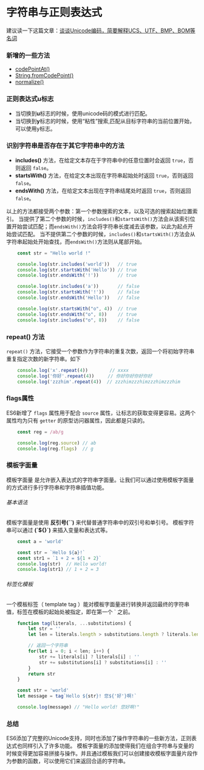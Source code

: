 # 字符串与正则表达式

建议读一下这篇文章：[谈谈Unicode编码，简要解释UCS、UTF、BMP、BOM等名词](http://www.fmddlmyy.cn/text6.html)

### 新增的一些方法
+ [codePointAt()](https://developer.mozilla.org/zh-CN/docs/Web/JavaScript/Reference/Global_Objects/String/charCodeAt)
+ [String.fromCodePoint()](https://developer.mozilla.org/en-US/docs/Web/JavaScript/Reference/Global_Objects/String/fromCodePoint)
+ [normalize()](https://developer.mozilla.org/en-US/docs/Web/JavaScript/Reference/Global_Objects/String/normalize)

### 正则表达式**u**标志
+ 当切换到**u**标志的时候，使用unicode码的模式进行匹配。
+ 当切换到**y**标志的时候，使用“粘性”搜索,匹配从目标字符串的当前位置开始，可以使用y标志。

### 识别字符串是否存在于其它字符串中的方法
+ **includes()** 方法，在给定文本存在于字符串中的任意位置时会返回 `true`，否则返回 `false`。
+ **startsWith()** 方法，在给定文本出现在字符串起始处时返回 `true`，否则返回 `false`。
+ **endsWith()** 方法，在给定文本出现在字符串结尾处时返回 `true`，否则返回 `false`。

以上的方法都接受两个参数：第一个参数搜索的文本，以及可选的搜索起始位置索引。
当提供了第二个参数的时候，`includes()`和`startsWith()`方法会从该索引位置开始尝试匹配；而`endsWith()`方法会将字符串长度减去该参数，以此为起点开始尝试匹配。
当不提供第二个参数的时候，`includes()`和`startsWith()`方法会从字符串起始处开始查找，而`endsWith()`方法则从尾部开始。

```js
    const str = "Hello world !"

    console.log(str.includes('world'))   // true
    console.log(str.startsWith('Hello')) // true
    console.log(str.endsWith('!'))       // true

    console.log(str.includes('a'))       // false
    console.log(str.startsWith('!'))     // false
    console.log(str.endsWith('Hello'))   // false

    console.log(str.startsWith("o", 4))  // true
    console.log(str.endsWith("o", 8))    // true
    console.log(str.includes("o", 8))    // false
```

### repeat() 方法
`repeat()` 方法，它接受一个参数作为字符串的重复次数，返回一个将初始字符串重复指定次数的新字符串。如下

```js
    console.log('x'.repeat(4))        // xxxx
    console.log('你好'.repeat(4))     // 你好你好你好你好
    console.log('zzzhim'.repeat(4))  // zzzhimzzzhimzzzhimzzzhim
```

### flags属性
ES6新增了 `flags` 属性用于配合 `source` 属性，让标志的获取变得更容易。这两个属性均为只有 `getter` 的原型访问器属性，因此都是只读的。

```js
    const reg = /ab/g

    console.log(reg.source) // ab
    console.log(reg.flags)  // g
```

### 模板字面量
模板字面量 是允许嵌入表达式的字符串字面量。让我们可以通过使用模板字面量的方式进行多行字符串和字符串插值功能。

###### 基本语法
模板字面量是使用 **反引号(\`\`)** 来代替普通字符串中的双引号和单引号。
模板字符串可以通过 **(\`${}\`)** 来插入变量和表达式等。

```js
    const a = 'world'

    const str = `Hello ${a}!`
    const str1 = `1 + 2 = ${1 + 2}`
    console.log(str)  // Hello world!
    console.log(str1) // 1 + 2 = 3
```

###### 标签化模板
一个模板标签（ template tag ）能对模板字面量进行转换并返回最终的字符串值，标签在模板的起始处被指定，即在第一个 ` 之前。

```js
    function tag(literals, ...substitutions) {
        let str = ''
        let len = literals.length > substitutions.length ? literals.length : substitutions.length

        // 返回一个字符串
        for(let i = 0; i < len; i++) {
            str += literals[i] ? literals[i] : ''
            str += substitutions[i] ? substitutions[i] : ''
        }
        return str
    }

    const str = 'world'
    let message = tag`Hello ${str}! 您${'好'}啊!`

    console.log(message) // "Hello world! 您好啊!"
```

### 总结
ES6添加了完整的Unicode支持，同时也添加了操作字符串的一些新方法，正则表达式也同样引入了许多功能。
模板字面量的添加使得我们在组合字符串与变量的时候变得更加容易拼接与操作。并且通过模板我们可以创建接收模板字面量片段作为参数的函数，可以使用它们来返回合适的字符串。